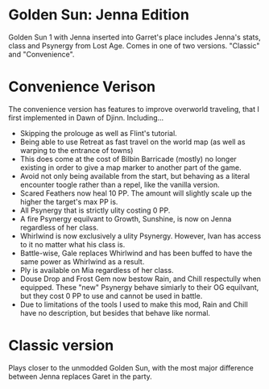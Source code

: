 # Golden Sun: Jenna Edition
Golden Sun 1 with Jenna inserted into Garret's place includes Jenna's stats, class and Psynergy from Lost Age. Comes in one of two versions. "Classic" and "Convenience". 

# Convenience Verison
The convenience version has features to improve overworld traveling, that I first implemented in Dawn of Djinn.  Including...
- Skipping the prolouge as well as Flint's tutorial.
- Being able to use Retreat as fast travel on the world map (as well as warping to the entrance of towns)
- This does come at the cost of Bilbin Barricade (mostly) no longer existing in order to give a map marker to another part of the game.
- Avoid not only being available from the start, but behaving as a literal encounter toogle rather than a repel, like the vanilla version.
- Scared Feathers now heal 10 PP. The amount will slightly scale up the higher the target's max PP is.
- All Psynergy that is strictly ulity costing 0 PP.
- A fire Psynergy equilvant to Growth, Sunshine, is now on Jenna regardless of her class.
- Whirlwind is now exclusively a ulity Psynergy. However, Ivan has access to it no matter what his class is.
- Battle-wise, Gale replaces Whirlwind and has been buffed to have the same power as Whirlwind as a result.
- Ply is available on Mia regardless of her class.
- Douse Drop and Frost Gem now bestow Rain, and Chill respectully when equipped.  These "new" Psynergy behave simiarly to their OG equilvant, but they cost 0 PP to use and cannot be used in battle.
- Due to limitations of the tools I used to make this mod, Rain and Chill have no description, but besides that behave like normal.

# Classic version 
Plays closer to the unmodded Golden Sun, with the most major difference between Jenna replaces Garet in the party.

